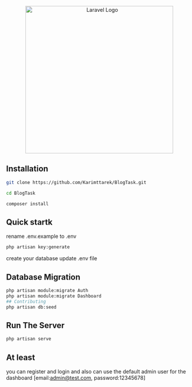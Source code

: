 <p align="center"><a href="https://laravel.com" target="_blank"><img src="https://raw.githubusercontent.com/laravel/art/master/logo-lockup/5%20SVG/2%20CMYK/1%20Full%20Color/laravel-logolockup-cmyk-red.svg" width="400" alt="Laravel Logo"></a></p>


## Installation
```bash
git clone https://github.com/Karimttarek/BlogTask.git
```
```bash
cd BlogTask
```
```bash
composer install
```
## Quick startk
rename .env.example to .env

```bash
php artisan key:generate
```
create your database
update .env file
## Database Migration
```bash
php artisan module:migrate Auth
php artisan module:migrate Dashboard
## Contributing
php artisan db:seed
```
## Run The Server
```bash
php artisan serve
```
## At least
you can register and login and also can use the default admin user for the dashboard
[email:admin@test.com,
password:12345678]



